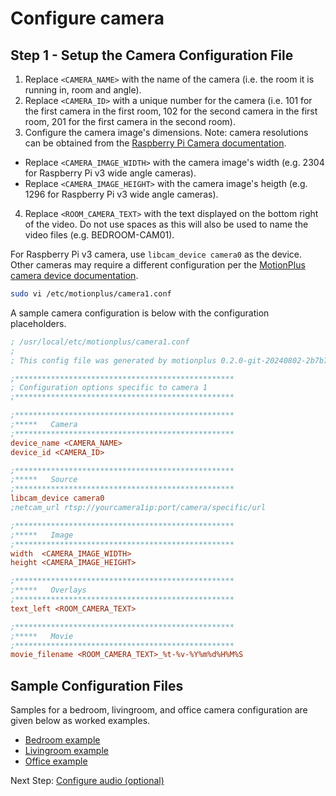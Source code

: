 # Configure camera

## Step 1 - Setup the Camera Configuration File

1. Replace `<CAMERA_NAME>` with the name of the camera (i.e. the room it is running in, room and angle).
2. Replace `<CAMERA_ID>` with a unique number for the camera (i.e. 101 for the first camera in the first room, 102 for the second camera in the first room, 201 for the first camera in the second room).
3. Configure the camera image's dimensions. Note: camera resolutions can be obtained from the [Raspberry Pi Camera documentation](https://www.raspberrypi.com/documentation/accessories/camera.html).
  - Replace `<CAMERA_IMAGE_WIDTH>` with the camera image's width (e.g. 2304 for Raspberry Pi v3 wide angle cameras).
  - Replace `<CAMERA_IMAGE_HEIGHT>` with the camera image's heigth (e.g. 1296 for Raspberry Pi v3 wide angle cameras).
4. Replace `<ROOM_CAMERA_TEXT>` with the text displayed on the bottom right of the video. Do not use spaces as this will also be used to name the video files (e.g. BEDROOM-CAM01).

For Raspberry Pi v3 camera, use `libcam_device camera0` as the device. Other cameras may require a different configuration per the [MotionPlus camera device documentation](https://motion-project.github.io/motionplus_config.html#OptDetail_Devices).

```bash
sudo vi /etc/motionplus/camera1.conf
```

A sample camera configuration is below with the configuration placeholders.

```ini
; /usr/local/etc/motionplus/camera1.conf
;
; This config file was generated by motionplus 0.2.0-git-20240802-2b7b758

;*************************************************
; Configuration options specific to camera 1
;*************************************************

;*************************************************
;*****   Camera
;*************************************************
device_name <CAMERA_NAME>
device_id <CAMERA_ID>

;*************************************************
;*****   Source
;*************************************************
libcam_device camera0
;netcam_url rtsp://yourcamera1ip:port/camera/specific/url

;*************************************************
;*****   Image
;*************************************************
width  <CAMERA_IMAGE_WIDTH>
height <CAMERA_IMAGE_HEIGHT>

;*************************************************
;*****   Overlays
;*************************************************
text_left <ROOM_CAMERA_TEXT>

;*************************************************
;*****   Movie
;*************************************************
movie_filename <ROOM_CAMERA_TEXT>_%t-%v-%Y%m%d%H%M%S
```

## Sample Configuration Files
Samples for a bedroom, livingroom, and office camera configuration are given below as worked examples.

- [Bedroom example](./examples/camera-example-bedroom.conf)
- [Livingroom example](./examples/camera-example-livingroom.conf)
- [Office example](./examples/camera-example-office.conf)


Next Step: [Configure audio (optional)](./motionplus-audio-config.md)
